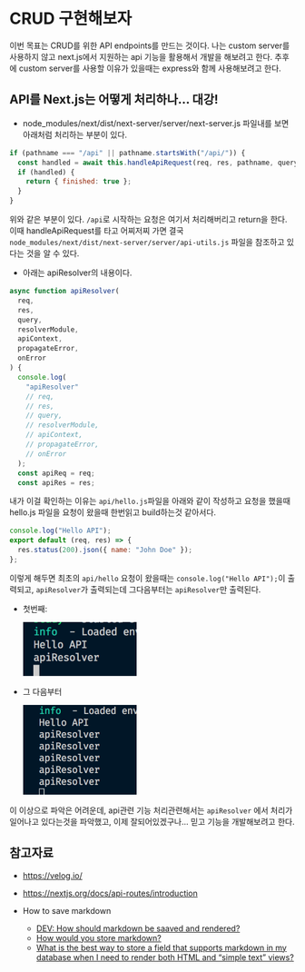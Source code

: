 # CRUD 구현해보자

이번 목표는 CRUD를 위한 API endpoints를 만드는 것이다. 나는 custom server를 사용하지 않고 next.js에서 지원하는 api 기능을 활용해서 개발을 해보려고 한다. 추후에 custom server를 사용할 이유가 있을때는 express와 함께 사용해보려고 한다.

## API를 Next.js는 어떻게 처리하나... 대강!

- node_modules/next/dist/next-server/server/next-server.js 파일내를 보면 아래처럼 처리하는 부분이 있다.

```javascript
if (pathname === "/api" || pathname.startsWith("/api/")) {
  const handled = await this.handleApiRequest(req, res, pathname, query);
  if (handled) {
    return { finished: true };
  }
}
```

위와 같은 부분이 있다. `/api`로 시작하는 요청은 여기서 처리해버리고 return을 한다. 이때 handleApiRequest를 타고 어찌저찌 가면 결국 `node_modules/next/dist/next-server/server/api-utils.js` 파일을 참조하고 있다는 것을 알 수 있다.

- 아래는 apiResolver의 내용이다.

```javascript
async function apiResolver(
  req,
  res,
  query,
  resolverModule,
  apiContext,
  propagateError,
  onError
) {
  console.log(
    "apiResolver"
    // req,
    // res,
    // query,
    // resolverModule,
    // apiContext,
    // propagateError,
    // onError
  );
  const apiReq = req;
  const apiRes = res;
```

내가 이걸 확인하는 이유는 `api/hello.js`파일을 아래와 같이 작성하고 요청을 했을때 hello.js 파일을 요청이 왔을때 한번읽고 build하는것 같아서다.

```javascript
console.log("Hello API");
export default (req, res) => {
  res.status(200).json({ name: "John Doe" });
};
```

이렇게 해두면 최초의 `api/hello` 요청이 왔을때는 `console.log("Hello API");`이 출력되고, `apiResolver`가 출력되는데 그다음부터는 `apiResolver`만 출력된다.

- 첫번째:

  <img src="./img/firstCall.png" width=200>

- 그 다음부터

  <img src="./img/moreCall.png" width=200>

이 이상으로 파악은 어려운데, api관련 기능 처리관련해서는 `apiResolver` 에서 처리가 일어나고 있다는것을 파악했고, 이제 잘되어있겠구나... 믿고 기능을 개발해보려고 한다.

## 참고자료

- https://velog.io/

- https://nextjs.org/docs/api-routes/introduction

- How to save markdown
  - [DEV: How should markdown be saaved and rendered?](https://dev.to/michael/how-should-markdown-be-saved-and-rendered-51f)
  - [How would you store markdown?](https://www.reddit.com/r/Database/comments/iwvjse/how_would_you_store_markdown/)
  - [What is the best way to store a field that supports markdown in my database when I need to render both HTML and “simple text” views?](https://stackoverflow.com/questions/17250972/what-is-the-best-way-to-store-a-field-that-supports-markdown-in-my-database-when)
